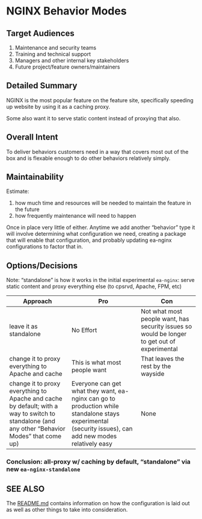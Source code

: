 # NGINX Behavior Modes

## Target Audiences

1. Maintenance and security teams
2. Training and technical support
3. Managers and other internal key stakeholders
4. Future project/feature owners/maintainers

## Detailed Summary

NGINX is the most popular feature on the feature site, specifically speeding up website by using it as a caching proxy.

Some also want it to serve static content instead of proxying that also.

## Overall Intent

To deliver behaviors customers need in a way that covers most out of the box and is flexable enough to do other behaviors relatively simply.

## Maintainability

Estimate:

1. how much time and resources will be needed to maintain the feature in the future
2. how frequently maintenance will need to happen

Once in place very little of either. Anytime we add another “behavior” type it will involve determining what configuration we need, creating a package that will enable that configuration, and probably updating ea-nginx configurations to factor that in.

## Options/Decisions

Note: “standalone” is how it works in the initial experimental `ea-nginx`: serve static content and proxy everything else (to cpsrvd, Apache, FPM, etc)

| Approach | Pro | Con |
| ---------| ----| ----|
| leave it as standalone | No Effort | Not what most people want, has security issues so would be longer to get out of experimental |
| change it to proxy everything to Apache and cache | This is what most people want | That leaves the rest by the wayside |
| change it to proxy everything to Apache and cache by default; with a way to switch to standalone (and any other “Behavior Modes” that come up) | Everyone can get what they want, ea-nginx can go to production while standalone stays experimental (security issues), can add new modes relatively easy | None |

### Conclusion: all-proxy w/ caching by default, “standalone” via new `ea-nginx-standalone`

## SEE ALSO

The [README.md](README.md) contains information on how the configuration is laid out as well as other things to take into consideration.

